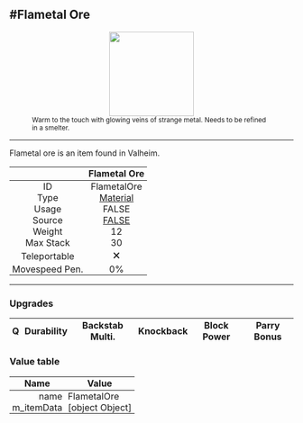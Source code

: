 <meta property="og:title" content="Flametal Ore - MoreValheim" /><meta property="og:type" content="website" /><meta property="og:image" content="/assets/flametal_ore.png" /><meta property="og:description" content="Flametal Ore is an item found in Valheim." /><meta name="theme-color" content="#546D78"><meta name="twitter:card" content="summary_large_image">
#Flametal Ore
-------------
<style>img {width:20px;}.tb {width:150px;display: block;margin-left: auto;margin-right: auto;}</style>

<style>.md-typeset table:not([class]) th:not([align]) {min-width:unset!important;}</style>
<style>td{padding:0em 0.3em!important;text-align:center!important;border-left:.05rem solid var(--md-default-fg-color--lightest)}</style>

<style>th{padding:0.1em 0.3em!important;text-align:center!important;font-weight:bold}</style>

<style>pre{text-align:right!important}</style>
<style>table tr td:first-child {border-left: 0;};</style>

<figure><img src="/assets/flametal_ore.png" class="tb" /><figcaption><small>Warm to the touch with glowing veins of strange metal. Needs to be refined in a smelter.</small></figcaption></figure>

-------------

Flametal ore is an item found in Valheim.

|        | Flametal Ore              |
| ----------- | ------------------------------------ |
| ID |FlametalOre
| Type | [Material](../../types/material)
| Usage | FALSE<br>
| Source | [FALSE](../../items/false)
| Weight | 12 |
| Max Stack | 30 |
| Teleportable | 🗙
| Movespeed Pen. | 0%


-------------

### Upgrades
| Q | Durability | Backstab Multi. | Knockback | Block Power | Parry Bonus
| - | - | - | - | - | - 


### Value table
| Name | Value
| - | - |
| <div style="text-align:right">name</div> | <div style="text-align:left">FlametalOre</div> | 
| <div style="text-align:right">m_itemData</div> | <div style="text-align:left">[object Object]</div> | 